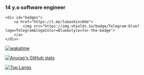 ### 14 y.o software engineer

    <div id="badges">
        <a href="https://t.me/lubaskinc0de">
            <img src="https://img.shields.io/badge/Telegram-blue?logo=Telegram&logoColor=Blue&style=for-the-badge">
        </a>
    </div>
    
[![wakatime](https://wakatime.com/badge/user/280c7358-d8a9-44aa-81b1-ee89e6499271.svg)](https://wakatime.com/@280c7358-d8a9-44aa-81b1-ee89e6499271)
<img src="https://komarev.com/ghpvc/?username=lubaskinc0de&style=flat-square&color=blue" alt=""/>

[![Anurag's GitHub stats](https://github-readme-stats.vercel.app/api?username=lubaskinc0de&theme=tokyonight)](https://github.com/anuraghazra/github-readme-stats)

[![Top Langs](https://github-readme-stats.vercel.app/api/top-langs/?username=lubaskinc0de&layout=compact&theme=tokyonight)](https://github.com/anuraghazra/github-readme-stats)
